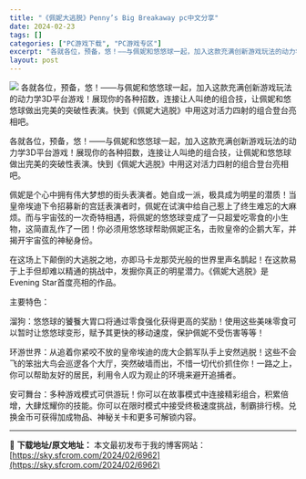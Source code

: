 ```yaml
---
title: "《佩妮大逃脱》Penny’s Big Breakaway pc中文分享"
date: 2024-02-23
tags: []
categories: ["PC游戏下载", "PC游戏专区"]
excerpt: "各就各位，预备，悠！——与佩妮和悠悠球一起，加入这款充满创新游戏玩法的动力学3D平台游戏！展现你的各种招数，连接让人叫绝的组合技，让佩妮和悠悠球做出完美的突破性表演。快到《佩妮大逃脱》中用这对活力四射的组合登台亮相吧。 各就各位，预备，悠！——与佩妮和悠悠球一起，加入这款充满创新游戏玩法的动力学3D&hellip;"
layout: post
---
```


<img class="game_header_image_full aligncenter" src="https://cdn.akamai.steamstatic.com/steam/apps/1955230/header.jpg?t=1708524042" />
各就各位，预备，悠！——与佩妮和悠悠球一起，加入这款充满创新游戏玩法的动力学3D平台游戏！展现你的各种招数，连接让人叫绝的组合技，让佩妮和悠悠球做出完美的突破性表演。快到《佩妮大逃脱》中用这对活力四射的组合登台亮相吧。

各就各位，预备，悠！——与佩妮和悠悠球一起，加入这款充满创新游戏玩法的动力学3D平台游戏！展现你的各种招数，连接让人叫绝的组合技，让佩妮和悠悠球做出完美的突破性表演。快到《佩妮大逃脱》中用这对活力四射的组合登台亮相吧。

佩妮是个心中拥有伟大梦想的街头表演者。她自成一派，极具成为明星的潜质！当皇帝埃迪下令招募新的宫廷表演者时，佩妮在试演中给自己惹上了终生难忘的大麻烦。而与宇宙弦的一次奇特相遇，将佩妮的悠悠球变成了一只超爱吃零食的小生物，这简直乱作了一团！你必须用悠悠球帮助佩妮正名，击败皇帝的企鹅大军，并揭开宇宙弦的神秘身份。

在这场上下颠倒的大逃脱之地，亦即马卡龙那荧光般的世界里声名鹊起！在这款易于上手但却难以精通的挑战中，发掘你真正的明星潜力。《佩妮大逃脱》是Evening Star首度亮相的作品。

主要特色：

溜狗：悠悠球的饕餮大胃口将通过零食强化获得更高的奖励！使用这些美味零食可以暂时让悠悠球变形，赋予其更快的移动速度，保护佩妮不受伤害等等！

环游世界：从追着你紧咬不放的皇帝埃迪的庞大企鹅军队手上安然逃脱！这些不会飞的笨拙大鸟会巡逻各个大厅，突然破墙而出，不惜一切代价抓住你！一路之上，你可以帮助友好的居民，利用令人叹为观止的环境来避开追捕者。

安可舞台：多种游戏模式可供游玩！你可以在故事模式中连接精彩组合，积累倍增，大肆炫耀你的技能。你可以在限时模式中接受终极速度挑战，制霸排行榜。兑换金币可获得加成物品、神秘关卡和更多可解锁内容。

---
📖 **下载地址/原文地址：** 本文最初发布于我的博客网站：[https://sky.sfcrom.com/2024/02/6962](https://sky.sfcrom.com/2024/02/6962)
